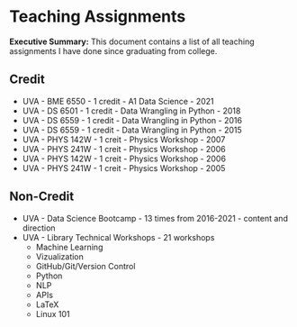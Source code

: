 # Teaching Assignments
**Executive Summary:** This document contains a list of all teaching assignments I have done since graduating from college.

## Credit
* UVA - BME 6550 - 1 credit - A1 Data Science - 2021
* UVA - DS 6501 - 1 credit - Data Wrangling in Python - 2018
* UVA - DS 6559 - 1 credit - Data Wrangling in Python - 2016
* UVA - DS 6559 - 1 credit - Data Wrangling in Python - 2015
* UVA - PHYS 142W - 1 creit - Physics Workshop - 2007
* UVA - PHYS 241W - 1 creit - Physics Workshop - 2006
* UVA - PHYS 142W - 1 creit - Physics Workshop - 2006
* UVA - PHYS 241W - 1 creit - Physics Workshop - 2005

## Non-Credit

* UVA - Data Science Bootcamp - 13 times from 2016-2021 - content and direction
* UVA - Library Technical Workshops - 21 workshops
  * Machine Learning
  * Vizualization
  * GitHub/Git/Version Control
  * Python
  * NLP
  * APIs
  * LaTeX
  * Linux 101

